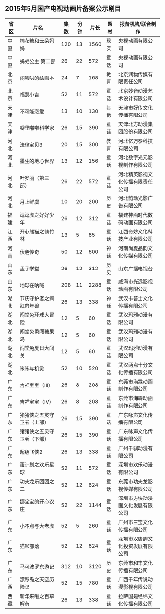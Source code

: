 ## 2015年5月国产电视动画片备案公示剧目
 省区 | 片名 | 集数 | 分钟 | 片长 | 题材 | 报备机构/联合制作 
---|---|---|---|---|---|---
 中直 | 棉花糖和云朵妈妈 | 120 | 13 | 1560 | 现实 | 央视动画有限公司 
 中直 | 蚂蚁公主 第二部 | 26 | 22 | 572 | 童话 | 央视动画有限公司 
 北京 | 闹哄哄的绘画本 | 24 | 7 | 168 | 教育 | 北京润物传媒有限责任公司 
 北京 | 福慧小吉 | 52 | 11 | 572 | 童话 | 北京妙音动漫艺术设计有限公司 
 天津 | 不可能恋爱 | 13 | 10 | 130 | 其他 | 天津市好传文化传播有限公司 
 天津 | 噼里啪啦科学家 | 26 | 15 | 390 | 童话 | 天津北方动漫集团股份有限公司 
 河北 | 法律宝贝3 | 20 | 15 | 300 | 教育 | 河北亿万泰科技有限公司 
 河北 | 墨生的地心世界 | 13 | 12 | 156 | 童话 | 河北数字光元影视制作有限公司 
 河北 | 叶罗丽（第三部） | 26 | 22 | 572 | 童话 | 河北精英影视文化传播有限责任公司 
 河北 | 月上鲜虞 | 10 | 20 | 200 | 历史 | 河北韵动光影广告有限公司 
 福建 | 逗逗虎之好好少年 | 26 | 12 | 312 | 童话 | 福建神画时代数码动画有限公司 
 江西 | 开心熊猫之仙竹林 | 13 | 5 | 65 | 童话 | 江西奇妙文化科技产业有限公司 
 河南 | 伏羲传奇 | 50 | 12 | 600 | 神话 | 河南尚夏品韵文化传媒有限公司 
 山东 | 孟子学堂 | 26 | 12 | 312 | 历史 | 山东广播电视台 
 山东 | 地球在呐喊 | 208 | 11 | 2288 | 童话 | 威海市光远影视动画有限公司 
 湖北 | 节庆守护者之疯狂的年兽 | 26 | 13 | 338 | 神话 | 武汉卡普士文化传播有限公司 
 湖北 | 闯堂兔环球大冒险 | 12 | 5 | 60 | 童话 | 武汉玛雅动漫有限公司 
 湖北 | 闯堂兔勇闯糖果岛 | 12 | 5 | 60 | 童话 | 武汉玛雅动漫有限公司 
 湖北 | 闯堂兔夏日大闯关 | 12 | 5 | 60 | 童话 | 武汉玛雅动漫有限公司 
 湖北 | 笨笨与机灵 | 52 | 10 | 520 | 童话 | 武汉两点十分文化传播有限公司 
 广东 | 吉祥宝宝（Ⅲ） | 26 | 8 | 208 | 童话 | 东莞市海霖动画制作有限公司 
 广东 | 吉祥宝宝（Ⅳ） | 26 | 8 | 208 | 童话 | 东莞市海霖动画制作有限公司 
 广东 | 猪猪侠之五灵守卫者（上部） | 26 | 15 | 390 | 童话 | 广东咏声文化传播有限公司 
 广东 | 猪猪侠之五灵守卫者（下部） | 26 | 15 | 390 | 童话 | 广东咏声文化传播有限公司 
 广东 | 超级飞侠2 | 26 | 13 | 338 | 童话 | 广州千骐动漫有限公司 
 广东 | 蛋计划之欢乐星球 | 52 | 11 | 572 | 童话 | 深圳市欢乐动漫有限公司 
 广东 | 功夫龙乐团团之二 | 52 | 12 | 624 | 童话 | 东莞市功夫龙影视传媒有限公司 
 广东 | 娜宝宝的开心农庄 | 52 | 22 | 1144 | 童话 | 深圳市方块动漫画文化发展有限公司 
 广东 | 小不点与大老虎 | 52 | 5 | 260 | 童话 | 广州市三宝文化传播有限公司 
 广东 | 猫咪部落 | 52 | 12 | 624 | 童话 | 深圳市汉唐韵文化投资发展有限公司 
 广东 | 马可波罗东游记 | 312 | 10 | 3120 | 历史 | 东莞市和丰文化传播有限公司 
 广西 | 漂移岛之天空历险记 | 52 | 15 | 780 | 童话 | 广西千年传说动漫影视有限公司 
 西藏 | 新年来啦之百草解药 | 26 | 13 | 338 | 童话 | 拉萨国是经纬文化传播有限公司 